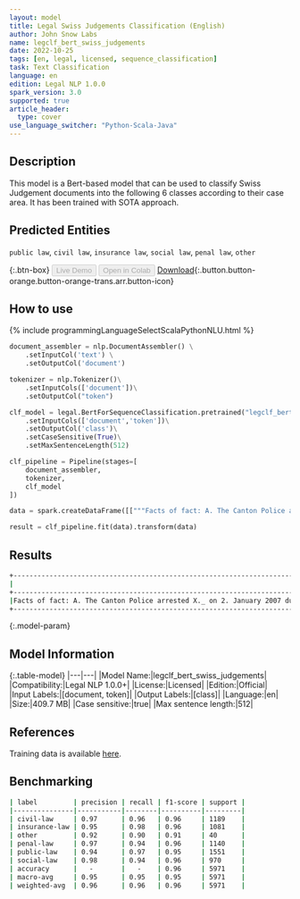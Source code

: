 ```yaml
---
layout: model
title: Legal Swiss Judgements Classification (English)
author: John Snow Labs
name: legclf_bert_swiss_judgements
date: 2022-10-25
tags: [en, legal, licensed, sequence_classification]
task: Text Classification
language: en
edition: Legal NLP 1.0.0
spark_version: 3.0
supported: true
article_header:
  type: cover
use_language_switcher: "Python-Scala-Java"
---
```


## Description

This model is a Bert-based model that can be used to classify Swiss Judgement documents into the following 6 classes according to their case area. It has been trained with SOTA approach.

## Predicted Entities

`public law`, `civil law`, `insurance law`, `social law`, `penal law`, `other`

{:.btn-box}
<button class="button button-orange" disabled>Live Demo</button>
<button class="button button-orange" disabled>Open in Colab</button>
[Download](https://s3.amazonaws.com/auxdata.johnsnowlabs.com/legal/models/legclf_bert_swiss_judgements_en_1.0.0_3.0_1666723020261.zip){:.button.button-orange.button-orange-trans.arr.button-icon}

## How to use



<div class="tabs-box" markdown="1">
{% include programmingLanguageSelectScalaPythonNLU.html %}

```python
document_assembler = nlp.DocumentAssembler() \
    .setInputCol('text') \
    .setOutputCol('document')

tokenizer = nlp.Tokenizer()\
    .setInputCols(['document'])\
    .setOutputCol("token")

clf_model = legal.BertForSequenceClassification.pretrained("legclf_bert_swiss_judgements", "en", "legal/models")\
    .setInputCols(['document','token'])\
    .setOutputCol('class')\
    .setCaseSensitive(True)\
    .setMaxSentenceLength(512)

clf_pipeline = Pipeline(stages=[
    document_assembler, 
    tokenizer,
    clf_model   
])

data = spark.createDataFrame([["""Facts of fact: A. The Canton Police arrested X._ on 2. January 2007 due to suspicion of having committed an intrusive bull. In the trial of the trial 3. In January 2007, he agreed to have, together with a complicient, carried out a rubbish steel in a Jeans store in the fountain. After that, the investigative judge opened to him orally, he took him into investigative detention for the risk of collusion and continuation. X._ renounced a written and justified order, but desired a review of the investigation by the president of the Canton Court. by 4. In January 2007, the investigative judge submitted the documents to the president of the Canton Court with the request to withdraw the complaint and maintain the investigative detention. X._ requested to withdraw the investigative detention and immediately release him into freedom. He may be released under conditions or conditions. At its disposal of 5. In January 2007, the president of the Canton Court stated that the urgent offence was suspected in relation to the authorized invasion of the Jeans business and other invasions already occurred during a previous imprisonment. The risk of collusion is not accepted, but the recurrence forecast is extremely disadvantaged, therefore there is a risk of continuation. This is the request of the investigative judge - this is according to the instructions of 23. May 2006 (GG 2006 2; www.kgsz.ch) was not authorized to order investigative detention - to carry out and to confirm the investigative detention. At its disposal of 5. In January 2007, the president of the Canton Court stated that the urgent offence was suspected in relation to the authorized invasion of the Jeans business and other invasions already occurred during a previous imprisonment. The risk of collusion is not accepted, but the recurrence forecast is extremely disadvantaged, therefore there is a risk of continuation. This is the request of the investigative judge - this is according to the instructions of 23. May 2006 (GG 2006 2; www.kgsz.ch) was not authorized to order investigative detention - to carry out and to confirm the investigative detention. B. With complaint in criminal cases of 5. February 2007 requested X._: 1. It should be noted that the order GP 2007 3 of the Canton Court President of the Canton of Schwyz of 5. January 2007 is invalid and the complainant must be immediately released from prison. 2nd Eventually the order GP 2007 3 of the Canton Court President of the Canton of Schwyz of 5. January 2007 shall be repealed and the complainant shall be immediately released from investigative detention. and 3. Subeventual is the complainant due to the violation of the cantonal Swiss law by the instructions of the Canton Court of Schwyz of 23. May 2006 immediately released from the detention. Fourth All under cost and compensation consequences at the expense of the complainant.” Fourth All under cost and compensation consequences at the expense of the complainant.” C. The investigative judge requires in his judgment that “there must be established that the investigative detention was ordered by the investigative authority in accordance with the law and that the appeal submitted by the Court of Appeal with the approval of the request for responsibility and the confirmation of the investigative detention (Decree of the President of the Canton Court of 5 January 2007) has been legally rejected.” Insofar as X._ requires his immediate release, the complaint must be rejected. The President of the Canton Court asks to reject the complaint insofar as it is necessary. X._ requires unpaid legal assistance and defence and completes in its response to the complaint."""]]).toDF("text")

result = clf_pipeline.fit(data).transform(data)
```

</div>

## Results

```bash
+----------------------------------------------------------------------------------------------------+----------+
|                                                                                            document|     class|
+----------------------------------------------------------------------------------------------------+----------+
|Facts of fact: A. The Canton Police arrested X._ on 2. January 2007 due to suspicion of having co...|public law|
+----------------------------------------------------------------------------------------------------+----------+
```

{:.model-param}
## Model Information

{:.table-model}
|---|---|
|Model Name:|legclf_bert_swiss_judgements|
|Compatibility:|Legal NLP 1.0.0+|
|License:|Licensed|
|Edition:|Official|
|Input Labels:|[document, token]|
|Output Labels:|[class]|
|Language:|en|
|Size:|409.7 MB|
|Case sensitive:|true|
|Max sentence length:|512|

## References

Training data is available [here](https://zenodo.org/record/7109926#.Y1gJwexBw8E).

## Benchmarking

```bash
| label         | precision | recall | f1-score | support |
|---------------|-----------|--------|----------|---------|
| civil-law     | 0.97      | 0.96   | 0.96     | 1189    |
| insurance-law | 0.95      | 0.98   | 0.96     | 1081    |
| other         | 0.92      | 0.90   | 0.91     | 40      |
| penal-law     | 0.97      | 0.94   | 0.96     | 1140    |
| public-law    | 0.94      | 0.97   | 0.95     | 1551    |
| social-law    | 0.98      | 0.94   | 0.96     | 970     |
| accuracy      |   -       |   -    | 0.96     | 5971    |
| macro-avg     | 0.95      | 0.95   | 0.95     | 5971    |
| weighted-avg  | 0.96      | 0.96   | 0.96     | 5971    |
```
